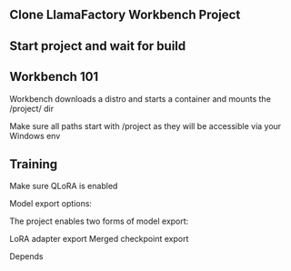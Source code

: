 


## Clone LlamaFactory Workbench Project 

<screenshot>

## Start project and wait for build

## Workbench 101

Workbench downloads a distro and starts a container and mounts the /project/ dir

Make sure all paths start with /project as they will be accessible via your Windows env


## Training 


Make sure QLoRA is enabled

Model export options:

The project enables two forms of model export:

LoRA adapter export
Merged checkpoint export

Depends